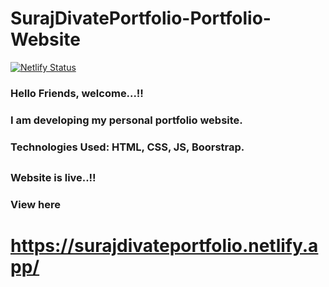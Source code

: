 # SurajDivatePortfolio-Portfolio-Website

[![Netlify Status](https://api.netlify.com/api/v1/badges/360bcae0-f5db-4388-87bd-90b45807181a/deploy-status)](https://app.netlify.com/sites/surajdivateportfolio/deploys)

### Hello Friends, welcome...!!
### I am developing my personal portfolio website.
### Technologies Used: HTML, CSS, JS, Boorstrap.
##
### Website is live..!!

### View here
# https://surajdivateportfolio.netlify.app/
